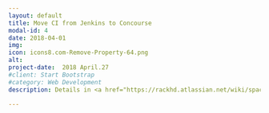 ```yaml
---
layout: default
title: Move CI from Jenkins to Concourse
modal-id: 4
date: 2018-04-01
img: 
icon: icons8.com-Remove-Property-64.png 
alt: 
project-date:  2018 April.27
#client: Start Bootstrap
#category: Web Development
description: Details in <a href="https://rackhd.atlassian.net/wiki/spaces/RAC1/pages/162889729/RAC-6719+RackHD+201804+Toolchain+Upgrade+in+Release"></a>

---
```

